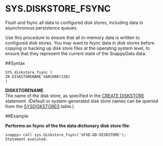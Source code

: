 # SYS.DISKSTORE_FSYNC

Flush and fsync all data to configured disk stores, including data in asynchronous persistence queues.

Use this procedure to ensure that all in-memory data is written to configured disk stores. You may want to fsync data in disk stores before copying or backing up disk store files at the operating system level, to ensure that they represent the current state of the SnappyData data.

##Syntax

``` pre
SYS.diskstore_fsync (
IN DISKSTORENAME VARCHAR(128)
)
```

**DISKSTORENAME**   
The name of the disk store, as specified in the [CREATE DISKSTORE](../../reference/sql_reference/create-diskstore.md) statement. (Default or system-generated disk store names can be queried from the [SYSDISKSTORES](../../reference/system_tables/sysdiskstores.md) table.)

##Example

**Performs an fsync of the the data dictionary disk store file**:

``` pre
snappy> call sys.diskstore_fsync('GFXD-DD-DISKSTORE');
Statement executed.
```


